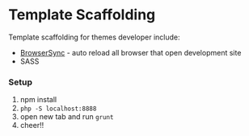 Template Scaffolding
============================

Template scaffolding for themes developer include:
* [BrowserSync][browsersync] - auto reload all browser that open development site
* SASS

### Setup
1. npm install
2. `php -S localhost:8888`
3. open new tab and run `grunt`
4. cheer!!


[browsersync]: http://www.browsersync.io
